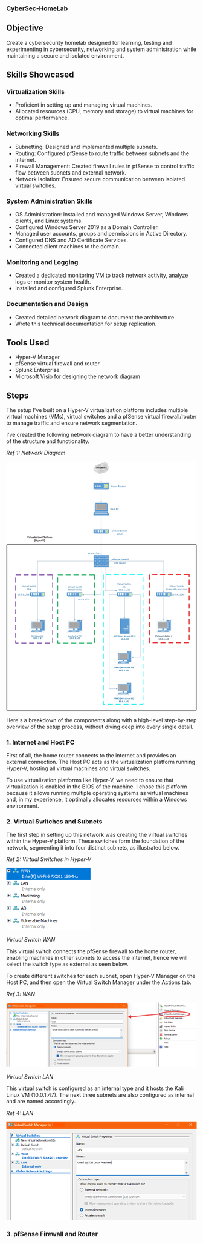 ### CyberSec-HomeLab

## Objective

Create a cybersecurity homelab designed for learning, testing and experimenting in cybersecurity, networking and system administration while maintaining a secure and isolated environment.

## Skills Showcased

### Virtualization Skills
- Proficient in setting up and managing virtual machines.
- Allocated resources (CPU, memory and storage) to virtual machines for optimal performance.
### Networking Skills
- Subnetting: Designed and implemented multiple subnets. 
- Routing: Configured pfSense to route traffic between subnets and the internet.
- Firewall Management: Created firewall rules in pfSense to control traffic flow between subnets and external network.
- Network Isolation: Ensured secure communication between isolated virtual switches.
### System Administration Skills
- OS Administration: Installed and managed Windows Server, Windows clients, and Linux systems.
- Configured Windows Server 2019 as a Domain Controller.
- Managed user accounts, groups and permissions in Active Directory.
- Configured DNS and AD Certificate Services.
- Connected client machines to the domain.
### Monitoring and Logging
- Created a dedicated monitoring VM to track network activity, analyze logs or monitor system health.
- Installed and configured Splunk Enterprise. 
### Documentation and Design
- Created detailed network diagram to document the architecture.
- Wrote this technical documentation for setup replication.

## Tools Used

- Hyper-V Manager 
- pfSense virtual firewall and router
- Splunk Enterprise 
- Microsoft Visio for designing the network diagram

## Steps

The setup I've built on a Hyper-V virtualization platform includes multiple virtual machines (VMs), virtual switches and a pfSense virtual firewall/router to manage traffic and ensure network segmentation.

 I've created the following network diagram to have a better understanding of the structure and functionality.

*Ref 1: Network Diagram*

![Network Diagram](https://github.com/gaman547/CyberSec-HomeLab/blob/main/Network%20Diagram%20HomeLab.jpg)

Here's a breakdown of the components along with a high-level step-by-step overview of the setup process, without diving deep into every single detail.

### 1. Internet and Host PC

First of all, the home router connects to the internet and provides an external connection. The Host PC acts as the virtualization platform running Hyper-V, hosting all virtual machines and virtual switches.

To use virtualization platforms like Hyper-V, we need to ensure that virtualization is enabled in the BIOS of the machine. I chose this platform because it allows running multiple operating systems as virtual machines and, in my experience, it optimally allocates resources within a Windows environment.

### 2. Virtual Switches and Subnets

The first step in setting up this network was creating the virtual switches within the Hyper-V platform. These switches form the foundation of the network, segmenting it into four distinct subnets, as illustrated below.

*Ref 2: Virtual Switches in Hyper-V*

![Virtual Switches](https://github.com/gaman547/CyberSec-HomeLab/blob/main/Virtual%20Switches%20inside%20Hyper-V.png)

*Virtual Switch WAN*

This virtual switch connects the pfSense firewall to the home router, enabling machines in other subnets to access the internet, hence we will select the switch type as external as seen below.

To create different switches for each subnet, open Hyper-V Manager on the Host PC, and then open the Virtual Switch Manager under the Actions tab.

*Ref 3: WAN*

![WAN](https://github.com/gaman547/CyberSec-HomeLab/blob/main/Virtual%20Switch%20WAN.png)

*Virtual Switch LAN* 

This virtual switch is configured as an internal type and it hosts the Kali Linux VM (10.0.1.47). The next three subnets are also configured as internal and are named accordingly. 

*Ref 4: LAN*

![LAN](https://github.com/gaman547/CyberSec-HomeLab/blob/main/Virtual%20Switch%20LAN.png)

### 3. pfSense Firewall and Router







